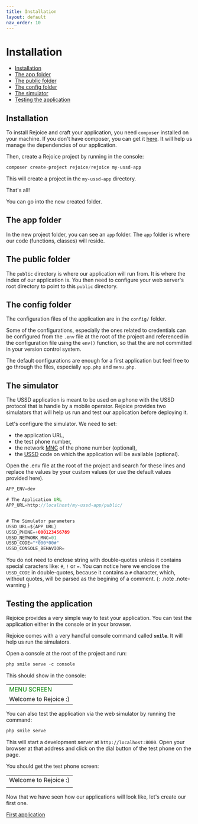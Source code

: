 ```yaml
---
title: Installation
layout: default
nav_order: 10
---
```

<h1>Installation</h1>

- [Installation](#installation)
- [The app folder](#the-app-folder)
- [The public folder](#the-public-folder)
- [The config folder](#the-config-folder)
- [The simulator](#the-simulator)
- [Testing the application](#testing-the-application)

## Installation

To install Rejoice and craft your application, you need `composer` installed on your machine. If you don't have composer, you can get it [here](https://getcomposer.org). It will help us manage the dependencies of our application.

Then, create a Rejoice project by running in the console:

```php
composer create-project rejoice/rejoice my-ussd-app
```

This will create a project in the `my-ussd-app` directory. 

That's all!

You can go into the new created folder.

## The app folder

In the new project folder, you can see an `app` folder. The `app` folder is where our code (functions, classes) will reside.

## The public folder

The `public` directory is where our application will run from. It is where the index of our application is. You then need to configure your web server's root directory to point to this `public` directory.

## The config folder

The configuration files of the application are in the `config/` folder.

Some of the configurations, especially the ones related to credentials can be configured from the `.env` file at the root of the project and referenced in the configuration file using the `env()` function, so that the are not committed in your version control system.

The default configurations are enough for a first application but feel free to go through the files, especially `app.php` and `menu.php`.

## The simulator

The USSD application is meant to be used on a phone with the USSD protocol that is handle by a mobile operator. Rejoice provides two simulators that will help us run and test our application before deploying it.

Let's configure the simulator. We need to set:

- the application URL,
- the test phone number,
- the network [MNC](glossary#mnc) of the phone number (optional),
- the [USSD](glossary#ussd) code on which the application will be available (optional).

Open the .env file at the root of the project and search for these lines and replace the values by your custom values (or use the default values provided here).

```java
APP_ENV=dev

# The Application URL
APP_URL=http://localhost/my-ussd-app/public/


# The Simulator parameters
USSD_URL=${APP_URL}
USSD_PHONE=+000123456789
USSD_NETWORK_MNC=01
USSD_CODE="*000*00#"
USSD_CONSOLE_BEHAVIOR=
```

You do not need to enclose string with double-quotes unless it contains special caracters like: `#`, `!` or `=`. You can notice here we enclose the `USSD_CODE` in double-quotes, because it contains a `#` character, which, without quotes, will be parsed as the begining of a comment.
{: .note .note-warning }

## Testing the application

Rejoice provides a very simple way to test your application. You can test the application either in the console or in your browser.

Rejoice comes with a very handful console command called **`smile`**. It will help us run the simulators.

Open a console at the root of the project and run:

```php
php smile serve -c console
```

This should show in the console:
<div class="phone phone-console">
    <table>
        <tr>
            <td style="color:green;">MENU SCREEN</td>
        </tr>
        <tr>
            <td>Welcome to Rejoice :)</td>
        </tr>
    </table>
</div>

You can also test the application via the web simulator by running the command:

```php
php smile serve
```

This will start a development server at `http://localhost:8000`.
Open your browser at that address and click on the dial button of the test phone on the page.

You should get the test phone screen:
<div class="phone">
    <table>
        <tr>
            <td>Welcome to Rejoice :)</td>
        </tr>
        <tr>
            <td></td>
        </tr>
    </table>
</div>

Now that we have seen how our applications will look like, let's create our first one.

<div class="d-flex flex-justify-end">
<a href="first-application.html" class="btn">First application</a>
</div>
